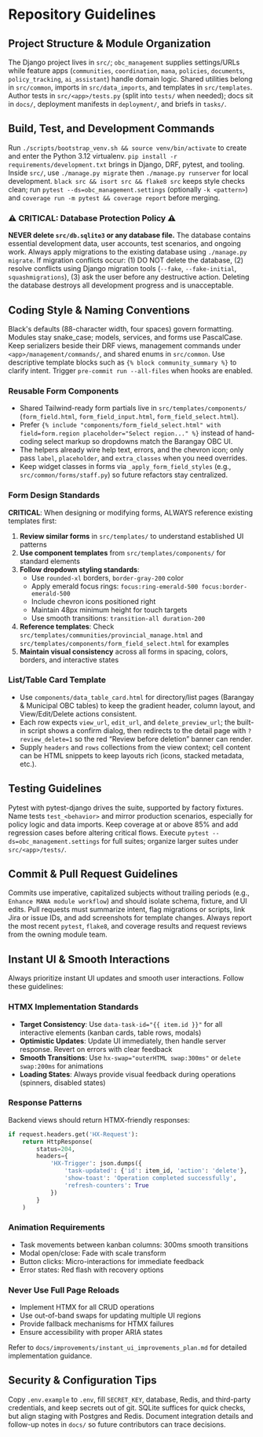 # Repository Guidelines

## Project Structure & Module Organization
The Django project lives in `src/`; `obc_management` supplies settings/URLs while feature apps (`communities`, `coordination`, `mana`, `policies`, `documents`, `policy_tracking`, `ai_assistant`) handle domain logic. Shared utilities belong in `src/common`, imports in `src/data_imports`, and templates in `src/templates`. Author tests in `src/<app>/tests.py` (split into `tests/` when needed); docs sit in `docs/`, deployment manifests in `deployment/`, and briefs in `tasks/`.

## Build, Test, and Development Commands
Run `./scripts/bootstrap_venv.sh && source venv/bin/activate` to create and enter the Python 3.12 virtualenv. `pip install -r requirements/development.txt` brings in Django, DRF, pytest, and tooling. Inside `src/`, use `./manage.py migrate` then `./manage.py runserver` for local development. `black src && isort src && flake8 src` keeps style checks clean; run `pytest --ds=obc_management.settings` (optionally `-k <pattern>`) and `coverage run -m pytest && coverage report` before merging.

### ⚠️ CRITICAL: Database Protection Policy ⚠️
**NEVER delete `src/db.sqlite3` or any database file.** The database contains essential development data, user accounts, test scenarios, and ongoing work. Always apply migrations to the existing database using `./manage.py migrate`. If migration conflicts occur: (1) DO NOT delete the database, (2) resolve conflicts using Django migration tools (`--fake`, `--fake-initial`, `squashmigrations`), (3) ask the user before any destructive action. Deleting the database destroys all development progress and is unacceptable.

## Coding Style & Naming Conventions
Black's defaults (88-character width, four spaces) govern formatting. Modules stay snake_case; models, services, and forms use PascalCase. Keep serializers beside their DRF views, management commands under `<app>/management/commands/`, and shared enums in `src/common`. Use descriptive template blocks such as `{% block community_summary %}` to clarify intent. Trigger `pre-commit run --all-files` when hooks are enabled.

### Reusable Form Components
- Shared Tailwind-ready form partials live in `src/templates/components/` (`form_field.html`, `form_field_input.html`, `form_field_select.html`).
- Prefer `{% include "components/form_field_select.html" with field=form.region placeholder="Select region..." %}` instead of hand-coding select markup so dropdowns match the Barangay OBC UI.
- The helpers already wire help text, errors, and the chevron icon; only pass `label`, `placeholder`, and `extra_classes` when you need overrides.
- Keep widget classes in forms via `_apply_form_field_styles` (e.g., `src/common/forms/staff.py`) so future refactors stay centralized.

### Form Design Standards
**CRITICAL**: When designing or modifying forms, ALWAYS reference existing templates first:
1. **Review similar forms** in `src/templates/` to understand established UI patterns
2. **Use component templates** from `src/templates/components/` for standard elements
3. **Follow dropdown styling standards**:
   - Use `rounded-xl` borders, `border-gray-200` color
   - Apply emerald focus rings: `focus:ring-emerald-500 focus:border-emerald-500`
   - Include chevron icons positioned right
   - Maintain 48px minimum height for touch targets
   - Use smooth transitions: `transition-all duration-200`
4. **Reference templates**: Check `src/templates/communities/provincial_manage.html` and `src/templates/components/form_field_select.html` for examples
5. **Maintain visual consistency** across all forms in spacing, colors, borders, and interactive states

### List/Table Card Template
- Use `components/data_table_card.html` for directory/list pages (Barangay & Municipal OBC tables) to keep the gradient header, column layout, and View/Edit/Delete actions consistent.
- Each row expects `view_url`, `edit_url`, and `delete_preview_url`; the built-in script shows a confirm dialog, then redirects to the detail page with `?review_delete=1` so the red “Review before deletion” banner can render.
- Supply `headers` and `rows` collections from the view context; cell content can be HTML snippets to keep layouts rich (icons, stacked metadata, etc.).

## Testing Guidelines
Pytest with pytest-django drives the suite, supported by factory fixtures. Name tests `test_<behavior>` and mirror production scenarios, especially for policy logic and data imports. Keep coverage at or above 85% and add regression cases before altering critical flows. Execute `pytest --ds=obc_management.settings` for full suites; organize larger suites under `src/<app>/tests/`.

## Commit & Pull Request Guidelines
Commits use imperative, capitalized subjects without trailing periods (e.g., `Enhance MANA module workflow`) and should isolate schema, fixture, and UI edits. Pull requests must summarize intent, flag migrations or scripts, link Jira or issue IDs, and add screenshots for template changes. Always report the most recent `pytest`, `flake8`, and coverage results and request reviews from the owning module team.

## Instant UI & Smooth Interactions
Always prioritize instant UI updates and smooth user interactions. Follow these guidelines:

### HTMX Implementation Standards
- **Target Consistency**: Use `data-task-id="{{ item.id }}"` for all interactive elements (kanban cards, table rows, modals)
- **Optimistic Updates**: Update UI immediately, then handle server response. Revert on errors with clear feedback
- **Smooth Transitions**: Use `hx-swap="outerHTML swap:300ms"` or `delete swap:200ms` for animations
- **Loading States**: Always provide visual feedback during operations (spinners, disabled states)

### Response Patterns
Backend views should return HTMX-friendly responses:
```python
if request.headers.get('HX-Request'):
    return HttpResponse(
        status=204,
        headers={
            'HX-Trigger': json.dumps({
                'task-updated': {'id': item_id, 'action': 'delete'},
                'show-toast': 'Operation completed successfully',
                'refresh-counters': True
            })
        }
    )
```

### Animation Requirements
- Task movements between kanban columns: 300ms smooth transitions
- Modal open/close: Fade with scale transform
- Button clicks: Micro-interactions for immediate feedback
- Error states: Red flash with recovery options

### Never Use Full Page Reloads
- Implement HTMX for all CRUD operations
- Use out-of-band swaps for updating multiple UI regions
- Provide fallback mechanisms for HTMX failures
- Ensure accessibility with proper ARIA states

Refer to `docs/improvements/instant_ui_improvements_plan.md` for detailed implementation guidance.

## Security & Configuration Tips
Copy `.env.example` to `.env`, fill `SECRET_KEY`, database, Redis, and third-party credentials, and keep secrets out of git. SQLite suffices for quick checks, but align staging with Postgres and Redis. Document integration details and follow-up notes in `docs/` so future contributors can trace decisions.
